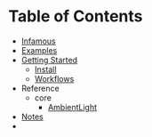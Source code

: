 
Table of Contents
=================

* [Infamous](/README.md)
* [Examples](/docs/examples.md)
* [Getting Started](/docs/getting-started.md)
  * [Install](/docs/install.md)
  * [Workflows](/docs/workflows.md)
* Reference
  * core
    * [AmbientLight](/src/core/AmbientLight.md)
* [Notes](/docs/notes.md)
* [](/docs/README.md)
